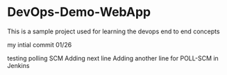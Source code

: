 # DevOps-Demo-WebApp
This is a sample project used for learning the devops end to end concepts

my intial commit 01/26

testing polling SCM
Adding next line
Adding another line for POLL-SCM in Jenkins
